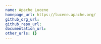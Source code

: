 ```yaml
---
name: Apache Lucene
homepage_url: https://lucene.apache.org/
github_org_url: 
github_repo_url:
documentation_url:
other_urls: {}
---
```

